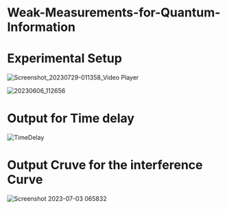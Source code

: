 # Weak-Measurements-for-Quantum-Information
# Experimental Setup
![Screenshot_20230729-011358_Video Player](https://github.com/rahulkr3101/Weak-Measurements-for-Quantum-Information/assets/92712071/d500dd69-7ea2-4ce8-ab1b-fdd04263fd41)

![20230606_112656](https://github.com/rahulkr3101/Weak-Measurements-for-Quantum-Information/assets/92712071/ecba3896-9d07-40d3-a5d7-fb153735cfa8)

# Output for Time delay
![TimeDelay](https://github.com/rahulkr3101/Weak-Measurements-for-Quantum-Information/assets/92712071/53fdf4d7-1cd1-4e96-9a43-b490be65b331)

# Output Cruve for the interference Curve
![Screenshot 2023-07-03 065832](https://github.com/rahulkr3101/Weak-Measurements-for-Quantum-Information/assets/92712071/7d352dec-8a7e-4b5c-b587-926f32cf0615)


